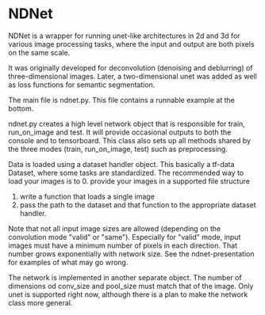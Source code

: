 # NDNet
NDNet is a wrapper for running unet-like architectures in 2d and 3d for various image processing tasks, where the input and output are both pixels on the same scale.

It was originally developed for deconvolution (denoising and deblurring) of three-dimensional images.  Later, a two-dimensional unet was added as well as loss functions for semantic segmentation.

The main file is ndnet.py.  This file contains a runnable example at the bottom.

ndnet.py creates a high level network object that is responsible for train, run_on_image and test.  It will provide occasional outputs to both the console and to tensorboard.  This class also sets up all methods shared by the three modes (train, run_on_image, test) such as preprocessing.

Data is loaded using a dataset handler object.  This basically a tf-data Dataset, where some tasks are standardized.  The recommended way to load your images is to 
0. provide your images in a supported file structure
1. write a function that loads a single image 
2. pass the path to the dataset and that function to the appropriate dataset handler.

Note that not all input image sizes are allowed (depending on the convolution mode "valid" or "same").  Especially for "valid" mode, input images must have a minimum number of pixels in each direction.  That number grows exponentially with network size.  See the ndnet-presentation for examples of what may go wrong.

The network is implemented in another separate object.  The number of dimensions od conv_size and pool_size must match that of the image.  Only unet is supported right now, although there is a plan to make the network class more general.
